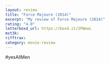 ```yaml
---
layout: review
title: "Force Majeure (2014)"
excerpt: "My review of Force Majeure (2014)"
rating: "4.0"
letterboxd_url: https://boxd.it/2PWewL
mst3k:
rifftrax:
category: movie-review
---
```


\#yesAllMen
